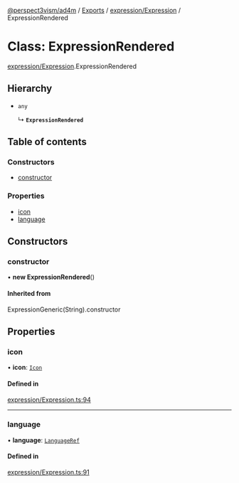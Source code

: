 [@perspect3vism/ad4m](../README.md) / [Exports](../modules.md) / [expression/Expression](../modules/expression_Expression.md) / ExpressionRendered

# Class: ExpressionRendered

[expression/Expression](../modules/expression_Expression.md).ExpressionRendered

## Hierarchy

- `any`

  ↳ **`ExpressionRendered`**

## Table of contents

### Constructors

- [constructor](expression_Expression.ExpressionRendered.md#constructor)

### Properties

- [icon](expression_Expression.ExpressionRendered.md#icon)
- [language](expression_Expression.ExpressionRendered.md#language)

## Constructors

### constructor

• **new ExpressionRendered**()

#### Inherited from

ExpressionGeneric(String).constructor

## Properties

### icon

• **icon**: [`Icon`](language_Icon.Icon.md)

#### Defined in

[expression/Expression.ts:94](https://github.com/perspect3vism/ad4m/blob/e76a46f1/core/src/expression/Expression.ts#L94)

___

### language

• **language**: [`LanguageRef`](language_LanguageRef.LanguageRef.md)

#### Defined in

[expression/Expression.ts:91](https://github.com/perspect3vism/ad4m/blob/e76a46f1/core/src/expression/Expression.ts#L91)
